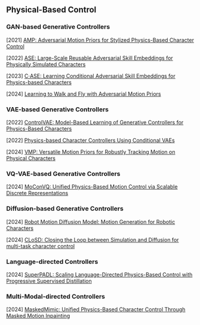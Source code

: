 ## Physical-Based Control

### GAN-based Generative Controllers

[2021] [AMP: Adversarial Motion Priors for Stylized Physics-Based Character Control](https://arxiv.org/abs/2104.02180)

[2022]  [ASE: Large-Scale Reusable Adversarial Skill Embeddings for Physically Simulated Characters](https://arxiv.org/abs/2205.01906)

[2023] [C⋅ASE: Learning Conditional Adversarial Skill Embeddings for Physics-based Characters](https://arxiv.org/abs/2309.11351)

[2024] [Learning to Walk and Fly with Adversarial Motion Priors](https://arxiv.org/abs/2309.12784)



### VAE-based Generative Controllers

[2022] [ControlVAE: Model-Based Learning of Generative Controllers for Physics-Based Characters](https://arxiv.org/abs/2210.06063)

[2022] [Physics-based Character Controllers Using Conditional VAEs](https://dl.acm.org/doi/pdf/10.1145/3528223.3530067)

[2024] [VMP: Versatile Motion Priors for Robustly Tracking Motion on Physical Characters](https://la.disneyresearch.com/wp-content/uploads/VMP_paper.pdf)



### VQ-VAE-based Generative Controllers

[2024] [MoConVQ: Unified Physics-Based Motion Control via Scalable Discrete Representations](https://arxiv.org/abs/2310.10198)



### Diffusion-based Generative Controllers

[2024] [Robot Motion Diffusion Model: Motion Generation for Robotic Characters](https://la.disneyresearch.com/wp-content/uploads/RobotMDM_2.pdf)

[2024] [CLoSD: Closing the Loop between Simulation and Diffusion for multi-task character control](https://arxiv.org/abs/2410.03441)



### Language-directed Controllers

[2024] [SuperPADL: Scaling Language-Directed Physics-Based Control with Progressive Supervised Distillation](https://arxiv.org/abs/2407.10481)



### Multi-Modal-directed Controllers

[2024] [MaskedMimic: Unified Physics-Based Character Control Through Masked Motion Inpainting](https://research.nvidia.com/labs/par/maskedmimic/assets/SIGGRAPHAsia2024_MaskedMimic.pdf)



